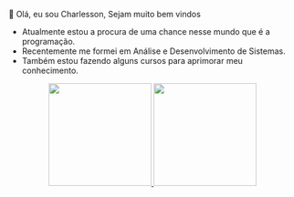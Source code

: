 👋 Olá, eu sou Charlesson,
Sejam muito bem vindos


- Atualmente estou a procura de uma chance nesse mundo que é a programação.
- Recentemente me formei em Análise e Desenvolvimento de Sistemas.
- Também estou fazendo alguns cursos para aprimorar meu conhecimento.

<div align="center">
  <a href="https://github.com/charlesssantos">
  <img height="180em" src="https://github-readme-stats.vercel.app/api?username=charlesssantos&show_icons=true&theme=merko&include_all_commits=true&count_private=true"/>
  <img height="180em" src="https://github-readme-stats.vercel.app/api/top-langs/?username=charlesssantos&layout=compact&langs_count=7&theme=merko"/>
</div>
